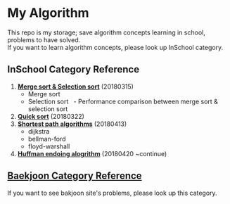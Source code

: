 # My Algorithm

This repo is my storage; save algorithm concepts learning in school, problems to have solved.<br>
If you want to learn algorithm concepts, please look up InSchool category.<br>

## InSchool Category Reference

1. **[Merge sort & Selection sort](https://github.com/KeonHeeLee/MyAlgorithm/tree/master/InSchool/20180315)** (20180315)
   - Merge sort
   - Selection sort
   - Performance comparison between merge sort & selection sort
2. **[Quick sort](https://github.com/KeonHeeLee/MyAlgorithm/tree/master/InSchool/20180322)** (20180322)
3. **[Shortest path algorithms](https://github.com/KeonHeeLee/MyAlgorithm/tree/master/InSchool/20180413)** (20180413) 
   - dijkstra
   - bellman-ford
   - floyd-warshall
4. **[Huffman endoing alogrithm](https://github.com/KeonHeeLee/MyAlgorithm/tree/master/InSchool/20180420)** (20180420 ~continue)
   
## [Baekjoon Category Reference](https://github.com/KeonHeeLee/MyAlgorithm/tree/master/Baekjoon)

If you want to see bakjoon site's problems, please look up this category.
